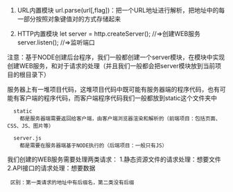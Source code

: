 1. URL内置模块
  url.parse(url[,flag])：把一个URL地址进行解析，把地址中的每一部分按照对象键值对的方式存储起来

2. HTTP内置模块
  let server = http.createServer();  //=>创建WEB服务
  server.listen();  //=>监听端口

  注意：基于NODE创建后台程序，我们一般都创建一个server模块，在模块中实现创建WEB服务，和对于请求的处理（并且我们一般都会把server模块放到当前项目的根目录下）

  服务器上有一堆项目代码，这堆项目代码中既可能有服务器端的程序代码，也有可能有客户端的程序代码，而客户端程序代码我们一般都放到static这个文件夹中

  ```
    static
      都是服务器端需要返回给客户端，由客户端浏览器渲染和解析的（前端项目：包括页面、CSS、JS、图片等）

    server.js
      都是需要在服务器端基于NODE执行的（后端项目：一般只有JS）
  ```

  我们创建的WEB服务需要处理两类请求：
     1.静态资源文件的请求处理：想要文件
     2.API接口的请求处理：想要数据

     区别：第一类请求的地址中有后缀名，第二类没有后缀










